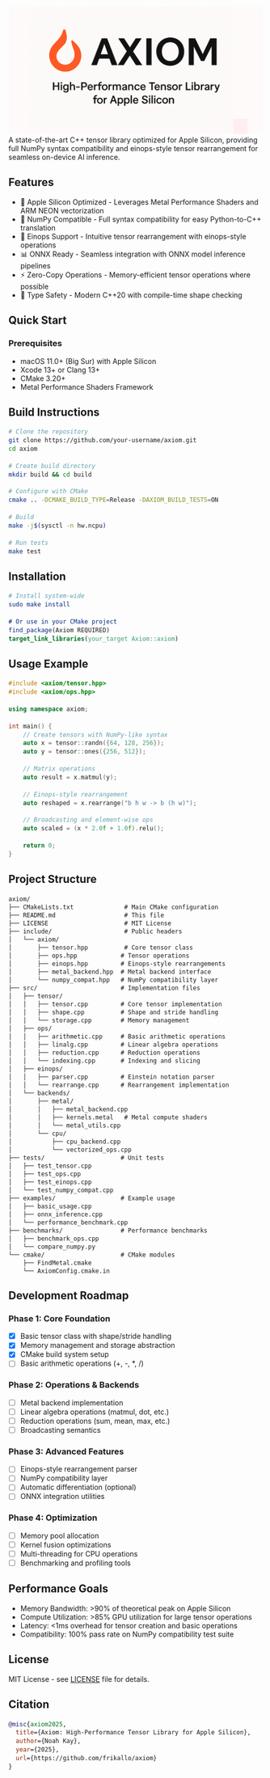 <img src="assets/axiom-bannar.png">
A state-of-the-art C++ tensor library optimized for Apple Silicon, providing full NumPy syntax compatibility and einops-style tensor rearrangement for seamless on-device AI inference.

## Features
- 🚀 Apple Silicon Optimized - Leverages Metal Performance Shaders and ARM NEON vectorization
- 🐍 NumPy Compatible - Full syntax compatibility for easy Python-to-C++ translation
- 🔄 Einops Support - Intuitive tensor rearrangement with einops-style operations
- 📊 ONNX Ready - Seamless integration with ONNX model inference pipelines
- ⚡ Zero-Copy Operations - Memory-efficient tensor operations where possible
- 🎯 Type Safety - Modern C++20 with compile-time shape checking

## Quick Start
### Prerequisites
- macOS 11.0+ (Big Sur) with Apple Silicon
- Xcode 13+ or Clang 13+
- CMake 3.20+
- Metal Performance Shaders Framework

## Build Instructions
```bash
# Clone the repository
git clone https://github.com/your-username/axiom.git
cd axiom

# Create build directory
mkdir build && cd build

# Configure with CMake
cmake .. -DCMAKE_BUILD_TYPE=Release -DAXIOM_BUILD_TESTS=ON

# Build
make -j$(sysctl -n hw.ncpu)

# Run tests
make test
```

## Installation
```cmake
# Install system-wide
sudo make install

# Or use in your CMake project
find_package(Axiom REQUIRED)
target_link_libraries(your_target Axiom::axiom)
```

## Usage Example
```cpp
#include <axiom/tensor.hpp>
#include <axiom/ops.hpp>

using namespace axiom;

int main() {
    // Create tensors with NumPy-like syntax
    auto x = tensor::randn({64, 128, 256});
    auto y = tensor::ones({256, 512});
    
    // Matrix operations
    auto result = x.matmul(y);
    
    // Einops-style rearrangement
    auto reshaped = x.rearrange("b h w -> b (h w)");
    
    // Broadcasting and element-wise ops
    auto scaled = (x * 2.0f + 1.0f).relu();
    
    return 0;
}
```

## Project Structure
```
axiom/
├── CMakeLists.txt              # Main CMake configuration
├── README.md                   # This file
├── LICENSE                     # MIT License
├── include/                    # Public headers
│   └── axiom/
│       ├── tensor.hpp          # Core tensor class
│       ├── ops.hpp            # Tensor operations
│       ├── einops.hpp         # Einops-style rearrangements
│       ├── metal_backend.hpp  # Metal backend interface
│       └── numpy_compat.hpp   # NumPy compatibility layer
├── src/                       # Implementation files
│   ├── tensor/
│   │   ├── tensor.cpp         # Core tensor implementation
│   │   ├── shape.cpp          # Shape and stride handling
│   │   └── storage.cpp        # Memory management
│   ├── ops/
│   │   ├── arithmetic.cpp     # Basic arithmetic operations
│   │   ├── linalg.cpp         # Linear algebra operations
│   │   ├── reduction.cpp      # Reduction operations
│   │   └── indexing.cpp       # Indexing and slicing
│   ├── einops/
│   │   ├── parser.cpp         # Einstein notation parser
│   │   └── rearrange.cpp      # Rearrangement implementation
│   └── backends/
│       ├── metal/
│       │   ├── metal_backend.cpp
│       │   ├── kernels.metal   # Metal compute shaders
│       │   └── metal_utils.cpp
│       └── cpu/
│           ├── cpu_backend.cpp
│           └── vectorized_ops.cpp
├── tests/                     # Unit tests
│   ├── test_tensor.cpp
│   ├── test_ops.cpp
│   ├── test_einops.cpp
│   └── test_numpy_compat.cpp
├── examples/                  # Example usage
│   ├── basic_usage.cpp
│   ├── onnx_inference.cpp
│   └── performance_benchmark.cpp
├── benchmarks/                # Performance benchmarks
│   ├── benchmark_ops.cpp
│   └── compare_numpy.py
└── cmake/                     # CMake modules
    ├── FindMetal.cmake
    └── AxiomConfig.cmake.in
```
## Development Roadmap
### Phase 1: Core Foundation

- [x] Basic tensor class with shape/stride handling
- [x] Memory management and storage abstraction
- [x] CMake build system setup
- [ ] Basic arithmetic operations (+, -, *, /)

### Phase 2: Operations & Backends

- [ ] Metal backend implementation
- [ ] Linear algebra operations (matmul, dot, etc.)
- [ ] Reduction operations (sum, mean, max, etc.)
- [ ] Broadcasting semantics

### Phase 3: Advanced Features

- [ ] Einops-style rearrangement parser
- [ ] NumPy compatibility layer
- [ ] Automatic differentiation (optional)
- [ ] ONNX integration utilities

### Phase 4: Optimization

- [ ] Memory pool allocation
- [ ] Kernel fusion optimizations
- [ ] Multi-threading for CPU operations
- [ ] Benchmarking and profiling tools

## Performance Goals

- Memory Bandwidth: >90% of theoretical peak on Apple Silicon
- Compute Utilization: >85% GPU utilization for large tensor operations
- Latency: <1ms overhead for tensor creation and basic operations
- Compatibility: 100% pass rate on NumPy compatibility test suite

## License
MIT License - see [LICENSE](LICENSE) file for details.

## Citation
```bibtex
@misc{axiom2025,
  title={Axiom: High-Performance Tensor Library for Apple Silicon},
  author={Noah Kay},
  year={2025},
  url={https://github.com/frikallo/axiom}
}
```